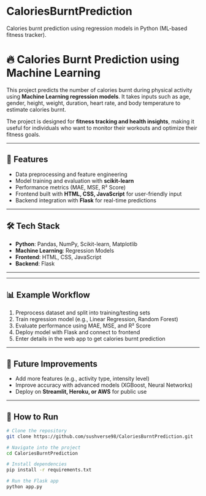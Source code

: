 # CaloriesBurntPrediction
Calories burnt prediction using regression models in Python (ML-based fitness tracker).

# 🔥 Calories Burnt Prediction using Machine Learning  

This project predicts the number of calories burnt during physical activity using **Machine Learning regression models**. It takes inputs such as age, gender, height, weight, duration, heart rate, and body temperature to estimate calories burnt.  

The project is designed for **fitness tracking and health insights**, making it useful for individuals who want to monitor their workouts and optimize their fitness goals.  

---

## 🚀 Features
- Data preprocessing and feature engineering  
- Model training and evaluation with **scikit-learn**  
- Performance metrics (MAE, MSE, R² Score)  
- Frontend built with **HTML, CSS, JavaScript** for user-friendly input  
- Backend integration with **Flask** for real-time predictions  

---

## 🛠️ Tech Stack
- **Python**: Pandas, NumPy, Scikit-learn, Matplotlib  
- **Machine Learning**: Regression Models  
- **Frontend**: HTML, CSS, JavaScript  
- **Backend**: Flask  

---


---

## 📊 Example Workflow
1. Preprocess dataset and split into training/testing sets  
2. Train regression model (e.g., Linear Regression, Random Forest)  
3. Evaluate performance using MAE, MSE, and R² Score  
4. Deploy model with Flask and connect to frontend  
5. Enter details in the web app to get calories burnt prediction  

---

## 🌟 Future Improvements
- Add more features (e.g., activity type, intensity level)  
- Improve accuracy with advanced models (XGBoost, Neural Networks)  
- Deploy on **Streamlit, Heroku, or AWS** for public use  

---

## 📌 How to Run
```bash
# Clone the repository
git clone https://github.com/sushverse98/CaloriesBurntPrediction.git

# Navigate into the project
cd CaloriesBurntPrediction

# Install dependencies
pip install -r requirements.txt

# Run the Flask app
python app.py


